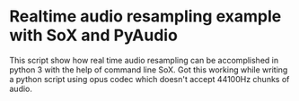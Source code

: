 # Realtime audio resampling example with SoX and PyAudio
This script show how real time audio resampling can be accomplished in python 3 with the help of command line SoX. Got this working while writing a python script using opus codec which doesn't accept 44100Hz chunks of audio.

